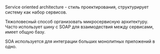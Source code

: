 Service oriented architecture - стиль проектирования, структурирует систему как набор сервисов.

Тяжоловесный способ организовать микросервисную архитектуру. Часто использует шину с SOAP для взаимодествия между сервисами, имеет общую базу.

SOA используется для интеграции больших монолитных приложений в одно. 